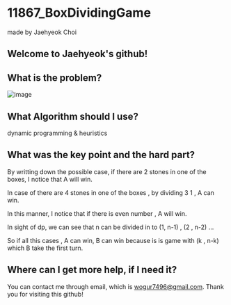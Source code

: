 # 11867_BoxDividingGame

made by Jaehyeok Choi

## Welcome to Jaehyeok's github!

## What is the problem?

![image](https://github.com/Choi-JaeHyeok-21500749/11867_BoxDividingGame/blob/main/11867_pro.PNG)

## What Algorithm should I use?

dynamic programming & heuristics

## What was the key point and the hard part?

By writting down the possible case, if there are 2 stones in one of the boxes, I notice that A will win.

In case of there are 4 stones in one of the boxes , by dividing 3 1 , A can win.

In this manner, I notice that if there is even number , A will win.

In sight of dp, we can see that n can be divided in to (1, n-1) , (2 , n-2) ...

So if all this cases , A can win, B can win because is is game with (k , n-k) which B take the first turn.

## Where can I get more help, if I need it?

You can contact me through email, which is wogur7496@gmail.com.
Thank you for visiting this github!
